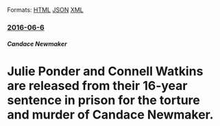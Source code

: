 
Formats: [HTML](/news/2016/06/6/julie-ponder-and-connell-watkins-are-released-from-their-16-year-sentence-in-prison-for-the-torture-and-murder-of-candace-newmaker.html)  [JSON](/news/2016/06/6/julie-ponder-and-connell-watkins-are-released-from-their-16-year-sentence-in-prison-for-the-torture-and-murder-of-candace-newmaker.json)  [XML](/news/2016/06/6/julie-ponder-and-connell-watkins-are-released-from-their-16-year-sentence-in-prison-for-the-torture-and-murder-of-candace-newmaker.xml)  

### [2016-06-6](/news/2016/06/6/index.md)

##### Candace Newmaker
# Julie Ponder and Connell Watkins are released from their 16-year sentence in prison for the torture and murder of Candace Newmaker.




